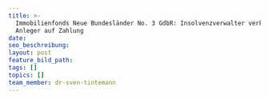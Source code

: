 ```yaml
---
title: >-
  Immobilienfonds Neue Bundesländer No. 3 GdbR: Insolvenzverwalter verklagt
  Anleger auf Zahlung
date:
seo_beschreibung:
layout: post
feature_bild_path:
tags: []
topics: []
team_member: dr-sven-tintemann
---
```

